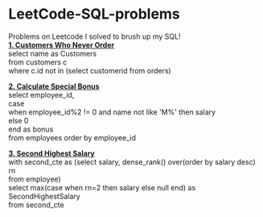 # LeetCode-SQL-problems
Problems on Leetcode I solved to brush up my SQL! <br>
<b></b>
<b>[1. Customers Who Never Order](https://leetcode.com/problems/customers-who-never-order/description/)</b><br>
select name as Customers<br>
from customers c<br>
where c.id not in (select customerid from orders)<br>

<b>[2. Calculate Special Bonus](https://leetcode.com/problems/calculate-special-bonus/description/)</b><br>
select employee_id, <br>
case<br>
    when employee_id%2 != 0 and name not like 'M%' then salary<br>
    else 0<br>
    end as bonus<br>
from employees order by employee_id<br>

<b>[3. Second Highest Salary](https://leetcode.com/problems/second-highest-salary/description/)</b><br>
with second_cte as (select salary, dense_rank() over(order by salary desc) rn <br>
from employee)<br>
select max(case when rn=2 then salary else null end) as SecondHighestSalary <br>
from second_cte<br>

